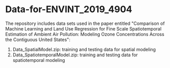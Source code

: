 # Data-for-ENVINT_2019_4904
The repository includes data sets used in the paper entitled "Comparison of Machine Learning and Land Use Regression for Fine Scale Spatiotemporal Estimation of Ambient Air Pollution: Modeling Ozone Concentrations Across the Contiguous United States":
1. Data_SpatialModel.zip: training and testing data for spatial modeling
2. Data_SpatiotemporalModel.zip: training and testing data for spatiotemporal modeling
